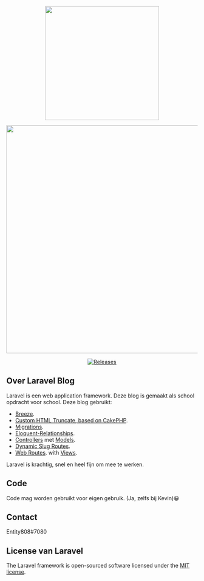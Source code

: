 <p align="center"><a href="https://www.curio.nl/" target="_blank"><img src="https://i.imgur.com/OwZFyyB.png" width="300"></a></p>
<p align="center"><a href="https://www.curio.nl/" target="_blank"><img src="https://i.imgur.com/8WDWKlC.png" width="600"></a></p>

<p align="center">
<a href="https://github.com/23Chromosomes/BlogBreeze/releases"><img src="https://i.imgur.com/sCd12kM.png" alt="Releases"></a>
</p>

## Over Laravel Blog

Laravel is een web application framework. Deze blog is gemaakt als school opdracht voor school.
Deze blog gebruikt:

- [Breeze](https://laravel.com/docs/8.x/starter-kits#laravel-breeze).
- [Custom HTML Truncate, based on CakePHP](https://alanwhipple.com/2011/05/25/php-truncate-string-preserving-html-tags-words/).
- [Migrations](https://laravel.com/docs/8.x/migrations#introduction).
- [Eloquent-Relationships](https://laravel.com/docs/8.x/eloquent-relationships#querying-relations).
- [Controllers](https://laravel.com/docs/8.x/controllers#introduction) met [Models](https://laravel.com/docs/8.x/controllers#introduction).
- [Dynamic Slug Routes](https://laraveleasytutorials.blogspot.com/2017/11/how-to-create-unique-slug-or-unique-url.html).
- [Web Routes](https://laravel.com/docs/8.x/validation#quick-defining-the-routes). with [Views](https://laravel.com/docs/8.x/views#introduction).

Laravel is krachtig, snel en heel fijn om mee te werken.


## Code

Code mag worden gebruikt voor eigen gebruik. (Ja, zelfs bij Kevin)😀

## Contact
Entity808#7080

## License van Laravel
The Laravel framework is open-sourced software licensed under the [MIT license](https://opensource.org/licenses/MIT).
